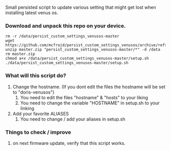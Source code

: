 Small persisted script to update various setting that might get lost when installing latest venus os.

### Download and unpack this repo on your device.

```
rm -r /data/persist_custom_settings_venusos-master
wget https://github.com/mcfrojd/persist_custom_settings_venusos/archive/refs/heads/master.zip
unzip master.zip "persist_custom_settings_venusos-master/*" -d /data
rm master.zip
chmod a+x /data/persist_custom_settings_venusos-master/setup.sh
./data/persist_custom_settings_venusos-master/setup.sh
```

### What will this script do?

1. Change the hostname. (If you dont edit the files the hostname will be set to "doris-venusos")
   1. You need to edit the files "hostname" & "hosts" to your liking
   2. You need to change the variable "HOSTNAME" in setup.sh to your linking
2. Add your favorite ALIASES
   1. You need to change / add your aliases in setup.sh

### Things to check / improve

1. on next firmware update, verify that this script works.